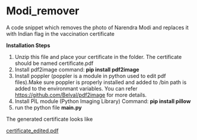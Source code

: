 # Modi_remover
A code snippet which removes the photo of Narendra Modi and replaces it with Indian flag in the vaccination certificate


**Installation Steps**

1. Unzip this file and place your certificate in the folder. The certificate should be named certificate.pdf
2. Install pdf2image command:  **pip install pdf2image**
3. Install poppler (poppler is a module in python used to edit pdf files).Make sure poppler is properly  installed and added to /bin path is added to the environmant variables. You can refer https://github.com/Belval/pdf2image for more details.
4. Install PIL module (Python Imaging Library) Command: **pip install pillow**
5. run the python file **main.py**

The generated certificate looks like

[certificate_edited.pdf](https://github.com/vaishakhp1902/Modi_remover/files/6553715/certificate_edited.pdf)

